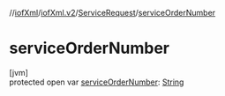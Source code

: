 //[iofXml](../../../index.md)/[iofXml.v2](../index.md)/[ServiceRequest](index.md)/[serviceOrderNumber](service-order-number.md)

# serviceOrderNumber

[jvm]\
protected open var [serviceOrderNumber](service-order-number.md): [String](https://docs.oracle.com/javase/8/docs/api/java/lang/String.html)
